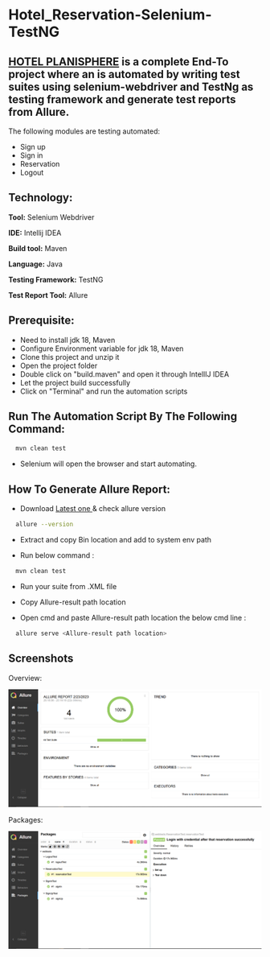 

# Hotel_Reservation-Selenium-TestNG




##  [HOTEL PLANISPHERE](https://hotel.testplanisphere.dev/en-US/plans.html) is a complete End-To project where an  is automated by writing test suites using selenium-webdriver and TestNg as testing framework and generate test reports from Allure.
The following modules are testing automated:

- Sign up
- Sign in
- Reservation
- Logout





## Technology:

**Tool:**  Selenium Webdriver

**IDE:**  Intellij IDEA

**Build tool:**  Maven

**Language:**  Java

**Testing Framework:**  TestNG

**Test Report Tool:**  Allure



## Prerequisite:
- Need to install jdk 18, Maven
- Configure Environment variable for jdk 18, Maven
- Clone this project and unzip it
- Open the project folder
- Double click on "build.maven" and open it through IntellIJ IDEA
- Let the project build successfully
- Click on "Terminal" and run the automation scripts


## Run The Automation Script By The Following Command:


```bash
  mvn clean test 
```

- Selenium will open the browser and start automating.



## How To Generate Allure Report:
- Download [Latest one ](https://repo.maven.apache.org/maven2/io/qameta/allure/allure-commandline/) & check allure version

```bash
  allure --version
```

- Extract and copy Bin location and add to system env path

- Run below command :

```bash
  mvn clean test 
```

- Run your suite from .XML file

- Copy Allure-result path location

- Open cmd and paste Allure-result path location the below cmd line :

```bash
  allure serve <Allure-result path location>
```








## Screenshots

Overview:

![](https://github.com/SumiaRia/Hotel_Reservation-Selenium-TestNG/blob/main/allure%20result%20img1.PNG)


Packages: 

![](https://github.com/SumiaRia/Hotel_Reservation-Selenium-TestNG/blob/main/allure%20result%20img2.PNG)
